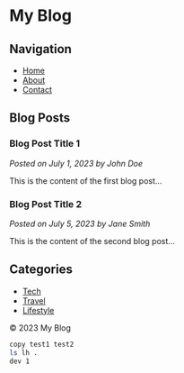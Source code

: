 # My Blog

## Navigation
- [Home](/)
- [About](/about)
- [Contact](/contact)

## Blog Posts
### Blog Post Title 1
*Posted on July 1, 2023 by John Doe*

This is the content of the first blog post...

### Blog Post Title 2
*Posted on July 5, 2023 by Jane Smith*

This is the content of the second blog post...

## Categories
- [Tech](/category/tech)
- [Travel](/category/travel)
- [Lifestyle](/category/lifestyle)

© 2023 My Blog

```bash
copy test1 test2
ls lh .
dev 1
```
